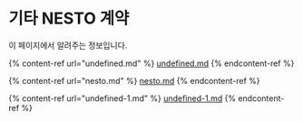 # 기타 NESTO 계약

이 페이지에서 알려주는 정보입니다.

{% content-ref url="undefined.md" %}
[undefined.md](undefined.md)
{% endcontent-ref %}

{% content-ref url="nesto.md" %}
[nesto.md](nesto.md)
{% endcontent-ref %}

{% content-ref url="undefined-1.md" %}
[undefined-1.md](undefined-1.md)
{% endcontent-ref %}

